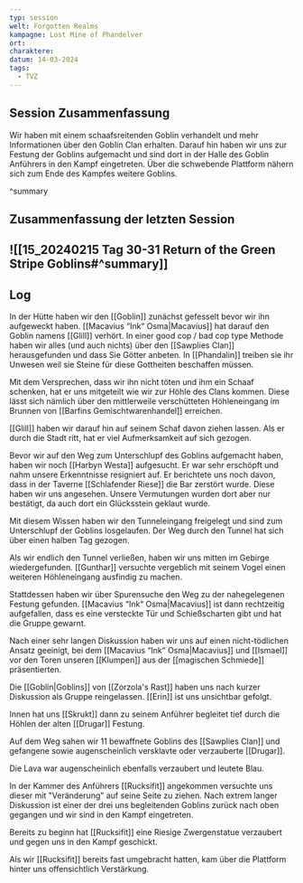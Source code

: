 ```yaml
---
typ: session
welt: Forgotten Realms
kampagne: Lost Mine of Phandelver
ort: 
charaktere: 
datum: 14-03-2024
tags:
  - TVZ
---
```

## Session Zusammenfassung
Wir haben mit einem schaafsreitenden Goblin verhandelt und mehr Informationen über den Goblin Clan erhalten. Darauf hin haben wir uns zur Festung der Goblins aufgemacht und sind dort in der Halle des Goblin Anführers in den Kampf eingetreten. Über die schwebende Plattform nähern sich zum Ende des Kampfes weitere Goblins.

^summary

## Zusammenfassung der letzten Session

![[15_20240215 Tag 30-31 Return of the Green Stripe Goblins#^summary]]
---

## Log

In der Hütte haben wir den [[Goblin]] zunächst gefesselt bevor wir ihn aufgeweckt haben. [[Macavius “Ink“ Osma|Macavius]] hat darauf den Goblin namens [[Glill]] verhört. In einer good cop / bad cop type Methode haben wir alles (und auch nichts) über den [[Sawplies Clan]] herausgefunden und dass Sie Götter anbeten. In [[Phandalin]] treiben sie ihr Unwesen weil sie Steine für diese Gottheiten beschaffen müssen.

Mit dem Versprechen, dass wir ihn nicht töten und ihm ein Schaaf schenken, hat er uns mitgeteilt wie wir zur Höhle des Clans kommen. Diese lässt sich nämlich über den mittlerweile verschütteten Höhleneingang im Brunnen von [[Barfins Gemischtwarenhandel]] erreichen.

[[Glill]] haben wir darauf hin auf seinem Schaf davon ziehen lassen. Als er durch die Stadt ritt, hat er viel Aufmerksamkeit auf sich gezogen. 

Bevor wir auf den Weg zum Unterschlupf des Goblins aufgemacht haben, haben wir noch [[Harbyn Westa]] aufgesucht. Er war sehr erschöpft und nahm unsere Erkenntnisse resigniert auf. Er berichtete uns noch davon, dass in der Taverne [[Schlafender Riese]] die Bar zerstört wurde. Diese haben wir uns angesehen. Unsere Vermutungen wurden dort aber nur bestätigt, da auch dort ein Glücksstein geklaut wurde.

Mit diesem Wissen haben wir den Tunneleingang freigelegt und sind zum Unterschlupf der Goblins losgelaufen. Der Weg durch den Tunnel hat sich über einen halben Tag gezogen.

Als wir endlich den Tunnel verließen, haben wir uns mitten im Gebirge wiedergefunden. [[Gunthar]] versuchte vergeblich mit seinem Vogel einen weiteren Höhleneingang ausfindig zu machen.

Stattdessen haben wir über Spurensuche den Weg zu der nahegelegenen Festung gefunden. [[Macavius “Ink“ Osma|Macavius]] ist dann rechtzeitig aufgefallen, dass es eine versteckte Tür und Schießscharten gibt und hat die Gruppe gewarnt.

Nach einer sehr langen Diskussion haben wir uns auf einen nicht-tödlichen Ansatz geeinigt, bei dem [[Macavius “Ink“ Osma|Macavius]] und [[Ismael]] vor den Toren unseren [[Klumpen]] aus der [[magischen Schmiede]] präsentierten.

Die [[Goblin|Goblins]] von [[Zorzola's Rast]] haben uns nach kurzer Diskussion als Gruppe reingelassen. [[Erin]] ist uns unsichtbar gefolgt.

Innen hat uns [[Skrukt]] dann zu seinem Anführer begleitet tief durch die Höhlen der alten [[Drugar]] Festung.

Auf dem Weg sahen wir 11 bewaffnete Goblins des [[Sawplies Clan]] und gefangene sowie augenscheinlich versklavte oder verzauberte [[Drugar]].

Die Lava war augenscheinlich ebenfalls verzaubert und leutete Blau.

In der Kammer des Anführers [[Rucksifit]] angekommen versuchte uns dieser mit "Veränderung" auf seine Seite zu ziehen. Nach extrem langer Diskussion ist einer der drei uns begleitenden Goblins zurück nach oben gegangen und wir sind in den Kampf eingetreten.

Bereits zu beginn hat [[Rucksifit]] eine Riesige Zwergenstatue verzaubert und gegen uns in den Kampf geschickt.

Als wir [[Rucksifit]] bereits fast umgebracht hatten, kam über die Plattform hinter uns offensichtlich Verstärkung.